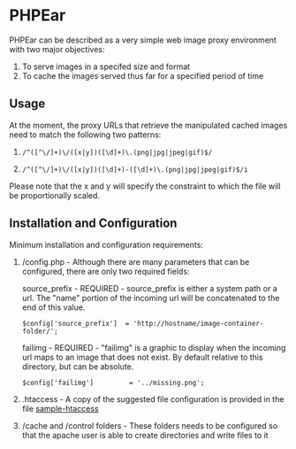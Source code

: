 # PHPEar

PHPEar can be described as a very simple web image proxy environment with two major objectives:

1. To serve images in a specifed size and format
2. To cache the images served thus far for a specified period of time

## Usage

At the moment, the proxy URLs that retrieve the manipulated cached images need to match the following two patterns:

1. `/^([^\/]+)\/([x|y])([\d]+)\.(png|jpg|jpeg|gif)$/`

2. `/^([^\/]+)\/([x|y])([\d]+)-([\d]+)\.(png|jpg|jpeg|gif)$/i`

Please note that the x and y will specify the constraint to which the file will be proportionally scaled.

## Installation and Configuration

Minimum installation and configuration requirements:

1. /config.php - Although there are many parameters that can be configured, there are only two required fields:

    source_prefix - REQUIRED - source_prefix is either a system path or a url.  The "name" portion of the incoming url will be concatenated to the end of this value.

    `$config['source_prefix']  = 'http://hostname/image-container-folder/';`

    failimg - REQUIRED - "failimg" is a graphic to display when the incoming url maps to an image that does not exist.  By default relative to this directory, but can be absolute.

    `$config['failimg']         = '../missing.png';`

2. .htaccess - A copy of the suggested file configuration is provided in the file [sample-htaccess](./sample-htaccess)

3. /cache and /control folders - These folders needs to be configured so that the apache user is able to create directories and write files to it







